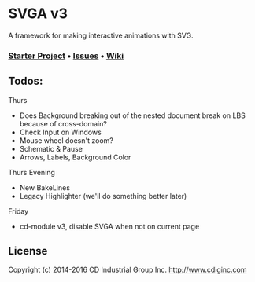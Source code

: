 # SVGA v3
A framework for making interactive animations with SVG.

### [Starter Project](https://github.com/cdig/svg-activity-starter) • [Issues](https://github.com/cdig/svga/issues) • [Wiki](https://github.com/cdig/svga/wiki)

## Todos:

Thurs
* Does Background breaking out of the nested document break on LBS because of cross-domain?
* Check Input on Windows
* Mouse wheel doesn't zoom?
* Schematic & Pause
* Arrows, Labels, Background Color

Thurs Evening
* New BakeLines
* Legacy Highlighter (we'll do something better later)

Friday
* cd-module v3, disable SVGA when not on current page

## License
Copyright (c) 2014-2016 CD Industrial Group Inc. http://www.cdiginc.com
